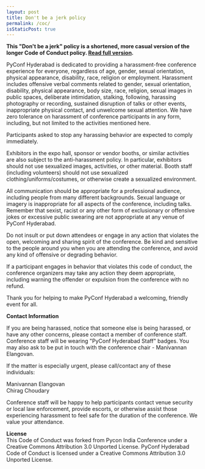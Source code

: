```yaml
---
layout: post
title: Don't be a jerk policy
permalink: /coc/
isStaticPost: true
---
```


__This "Don't be a jerk" policy is a shortened, more casual version of the longer Code of Conduct policy. [Read full version](http://meta.wikimedia.org/wiki/Don%27t_be_a_dick).__


PyConf Hyderabad is dedicated to providing a harassment-free conference experience for everyone, regardless of age, gender, sexual orientation, physical appearance, disability, race, religion or employment. Harassment includes offensive verbal comments related to gender, sexual orientation, disability, physical appearance, body size, race, religion, sexual images in public spaces, deliberate intimidation, stalking, following, harassing photography or recording, sustained disruption of talks or other events, inappropriate physical contact, and unwelcome sexual attention. We have zero tolerance on harassment of conference participants in any form, including, but not limited to the activities mentioned here.

Participants asked to stop any harassing behavior are expected to comply immediately.

Exhibitors in the expo hall, sponsor or vendor booths, or similar activities are also subject to the anti-harassment policy. In particular, exhibitors should not use sexualized images, activities, or other material. Booth staff (including volunteers) should not use sexualized clothing/uniforms/costumes, or otherwise create a sexualized environment.

All communication should be appropriate for a professional audience, including people from many different backgrounds. Sexual language or imagery is inappropriate for all aspects of the conference, including talks. Remember that sexist, racist or any other form of exclusionary or offensive jokes or excessive public swearing are not appropriate at any venue of PyConf Hyderabad.

Do not insult or put down attendees or engage in any action that violates the open, welcoming and sharing spirit of the conference. Be kind and sensitive to the people around you when you are attending the conference, and avoid any kind of offensive or degrading behavior.

If a participant engages in behavior that violates this code of conduct, the conference organizers may take any action they deem appropriate, including warning the offender or expulsion from the conference with no refund.

Thank you for helping to make PyConf Hyderabad a welcoming, friendly event for all.

<b>Contact Information</b>

If you are being harassed, notice that someone else is being harassed, or have any other concerns, please contact a member of conference staff. Conference staff will be wearing "PyConf Hyderabad Staff" badges.
You may also ask to be put in touch with the conference chair - Manivannan Elangovan.

If the matter is especially urgent, please call/contact any of these individuals:

Manivannan Elangovan<br/>
Chirag Choudary<br/>

Conference staff will be happy to help participants contact venue security or local law enforcement, provide escorts, or otherwise assist those experiencing harassment to feel safe for the duration of the conference. We value your attendance.

<b>License</b><br>
This Code of Conduct was forked from Pycon India Conference under a Creative Commons Attribution 3.0 Unported License.
PyConf Hyderabad Code of Conduct is licensed under a Creative Commons Attribution 3.0 Unported License.



<img class="img-responsive feature-image" src="{{ site.baseurl }}/img/posts/cod.jpg" style="display:none">